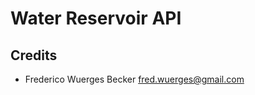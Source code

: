 Water Reservoir API
================================================================================


Credits
------------------------------------------------------------

* Frederico Wuerges Becker <fred.wuerges@gmail.com>